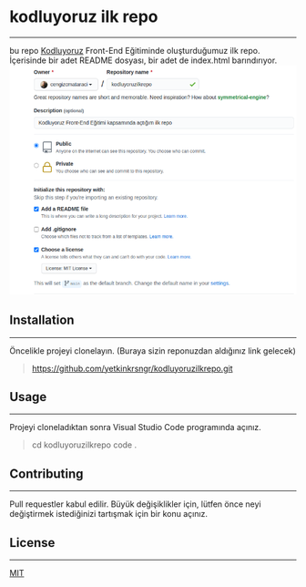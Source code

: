# kodluyoruz ilk repo

---

bu repo [Kodluyoruz](https://www.kodluyoruz.org/) Front-End Eğitiminde oluşturduğumuz ilk repo. İçerisinde bir adet README dosyası, bir adet de index.html barındırıyor.
![İlk repo resim](https://github.com/Kodluyoruz/taskforce/blob/main/git/odev1/figures/github.png?raw=true)

## Installation

---

Öncelikle projeyi clonelayın. (Buraya sizin reponuzdan aldığınız link gelecek)

> https://github.com/yetkinkrsngr/kodluyoruzilkrepo.git

## Usage

---

Projeyi cloneladıktan sonra Visual Studio Code programında açınız.

> cd kodluyoruzilkrepo
> code .

## Contributing

---

Pull requestler kabul edilir. Büyük değişiklikler için, lütfen önce neyi değiştirmek istediğinizi tartışmak için bir konu açınız.

## License

---

[MIT](https://choosealicense.com/licenses/mit/)
